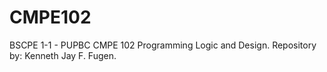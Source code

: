 # CMPE102
BSCPE 1-1 - PUPBC CMPE 102 Programming Logic and Design. Repository by: Kenneth Jay F. Fugen.
